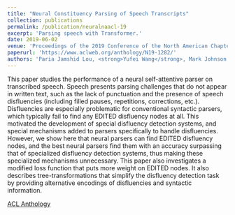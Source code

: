 ```yaml
---
title: "Neural Constituency Parsing of Speech Transcripts"
collection: publications
permalink: /publication/neuralnaacl-19
excerpt: 'Parsing speech with Transformer.'
date: 2019-06-02
venue: 'Proceedings of the 2019 Conference of the North American Chapter of the Association for Computational Linguistics: Human Language Technologies, Volume 1 (Long and Short Papers)'
paperurl: 'https://www.aclweb.org/anthology/N19-1282/'
authors: 'Paria Jamshid Lou, <strong>Yufei Wang</strong>, Mark Johnson'
---
```

This paper studies the performance of a neural self-attentive parser on transcribed speech. Speech presents parsing challenges that do not appear in written text, such as the lack of punctuation and the presence of speech disfluencies (including filled pauses, repetitions, corrections, etc.). Disfluencies are especially problematic for conventional syntactic parsers, which typically fail to find any EDITED disfluency nodes at all. This motivated the development of special disfluency detection systems, and special mechanisms added to parsers specifically to handle disfluencies. However, we show here that neural parsers can find EDITED disfluency nodes, and the best neural parsers find them with an accuracy surpassing that of specialized disfluency detection systems, thus making these specialized mechanisms unnecessary. This paper also investigates a modified loss function that puts more weight on EDITED nodes. It also describes tree-transformations that simplify the disfluency detection task by providing alternative encodings of disfluencies and syntactic information.

[ACL Anthology](https://www.aclweb.org/anthology/N19-1282/)

